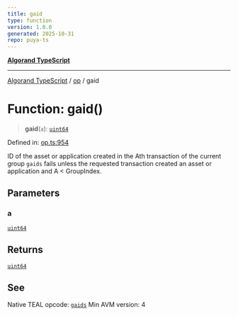 ```yaml
---
title: gaid
type: function
version: 1.0.0
generated: 2025-10-31
repo: puya-ts
---
```

[**Algorand TypeScript**](../../README.md)

***

[Algorand TypeScript](../../modules.md) / [op](../README.md) / gaid

# Function: gaid()

> **gaid**(`a`): [`uint64`](../../index/type-aliases/uint64.md)

Defined in: [op.ts:954](https://github.com/algorandfoundation/puya-ts/blob/main/packages/algo-ts/src/op.ts#L954)

ID of the asset or application created in the Ath transaction of the current group
`gaids` fails unless the requested transaction created an asset or application and A < GroupIndex.

## Parameters

### a

[`uint64`](../../index/type-aliases/uint64.md)

## Returns

[`uint64`](../../index/type-aliases/uint64.md)

## See

Native TEAL opcode: [`gaids`](https://dev.algorand.co/reference/algorand-teal/opcodes#gaids)
Min AVM version: 4
